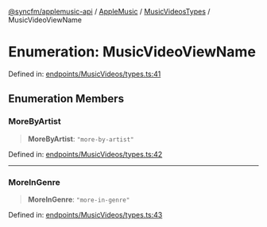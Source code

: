 [@syncfm/applemusic-api](../../../../../../globals.md) / [AppleMusic](../../../index.md) / [MusicVideosTypes](../index.md) / MusicVideoViewName

# Enumeration: MusicVideoViewName

Defined in: [endpoints/MusicVideos/types.ts:41](https://github.com/sync-fm/applemusic-api/blob/9471caba6a6b5bc92263ffc6e5d9c04672ec1f7f/src/endpoints/MusicVideos/types.ts#L41)

## Enumeration Members

### MoreByArtist

> **MoreByArtist**: `"more-by-artist"`

Defined in: [endpoints/MusicVideos/types.ts:42](https://github.com/sync-fm/applemusic-api/blob/9471caba6a6b5bc92263ffc6e5d9c04672ec1f7f/src/endpoints/MusicVideos/types.ts#L42)

***

### MoreInGenre

> **MoreInGenre**: `"more-in-genre"`

Defined in: [endpoints/MusicVideos/types.ts:43](https://github.com/sync-fm/applemusic-api/blob/9471caba6a6b5bc92263ffc6e5d9c04672ec1f7f/src/endpoints/MusicVideos/types.ts#L43)
